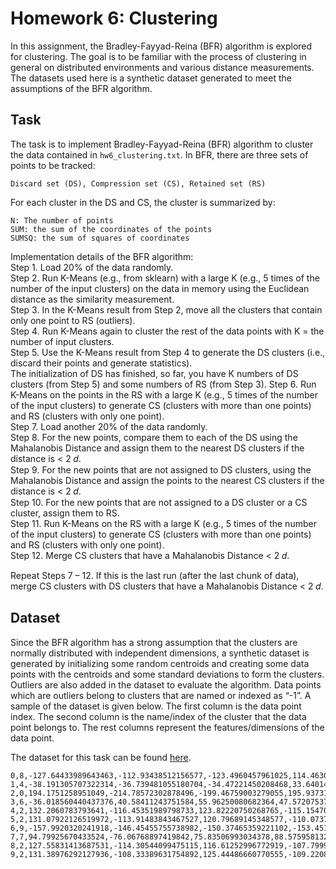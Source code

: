 # Homework 6: Clustering

In this assignment, the Bradley-Fayyad-Reina (BFR) algorithm is explored for clustering.
The goal is to be familiar with the process of clustering in general on distributed environments and 
various distance measurements. The datasets used here is a synthetic dataset generated to meet
the assumptions of the BFR algorithm.

## Task

The task is to implement Bradley-Fayyad-Reina (BFR) algorithm to cluster the data contained
in ```hw6_clustering.txt```. In BFR, there are three sets of points to be tracked:
```
Discard set (DS), Compression set (CS), Retained set (RS)
```
For each cluster in the DS and CS, the cluster is summarized by:
```
N: The number of points
SUM: the sum of the coordinates of the points
SUMSQ: the sum of squares of coordinates
```

Implementation details of the BFR algorithm: <br/>
Step 1. Load 20% of the data randomly. <br/>
Step 2. Run K-Means (e.g., from sklearn) with a large K (e.g., 5 times of the number of the input clusters)
on the data in memory using the Euclidean distance as the similarity measurement. <br/>
Step 3. In the K-Means result from Step 2, move all the clusters that contain only one point to RS
(outliers). <br/>
Step 4. Run K-Means again to cluster the rest of the data points with K = the number of input clusters. <br/>
Step 5. Use the K-Means result from Step 4 to generate the DS clusters (i.e., discard their points and
generate statistics). <br/>
The initialization of DS has finished, so far, you have K numbers of DS clusters (from Step 5) and some
numbers of RS (from Step 3).
Step 6. Run K-Means on the points in the RS with a large K (e.g., 5 times of the number of the input
clusters) to generate CS (clusters with more than one points) and RS (clusters with only one point). <br/>
Step 7. Load another 20% of the data randomly. <br/>
Step 8. For the new points, compare them to each of the DS using the Mahalanobis Distance and assign
them to the nearest DS clusters if the distance is < 2 𝑑. <br/>
Step 9. For the new points that are not assigned to DS clusters, using the Mahalanobis Distance and
assign the points to the nearest CS clusters if the distance is < 2 𝑑. <br/>
Step 10. For the new points that are not assigned to a DS cluster or a CS cluster, assign them to RS. <br/>
Step 11. Run K-Means on the RS with a large K (e.g., 5 times of the number of the input clusters) to
generate CS (clusters with more than one points) and RS (clusters with only one point). <br/>
Step 12. Merge CS clusters that have a Mahalanobis Distance < 2 𝑑. <br/>

Repeat Steps 7 – 12.  If this is the last run (after the last chunk of data), merge CS clusters with DS clusters that
have a Mahalanobis Distance < 2 𝑑. <br/>

## Dataset
Since the BFR algorithm has a strong assumption that the clusters are normally distributed with
independent dimensions, a synthetic dataset is generated by initializing some random centroids and
creating some data points with the centroids and some standard deviations to form the clusters. Outliers are also added 
in the dataset to evaluate the algorithm. Data points which are outliers belong to clusters that are named or indexed as
“-1”. A sample of the dataset is given below.
The first column is the data point index. The second column is the name/index of the cluster that the data point belongs
to. The rest columns represent the features/dimensions of the data point.

The dataset for this task can be found [here](https://drive.google.com/drive/folders/1tLuhdAiVaet4OOYrRwWgdeT-45ZU4WCV?usp=share_link).

```
0,8,-127.64433989643463,-112.93438512156577,-123.4960457961025,114.4630547261514,121.64570029890073,-119.54171797733461,109.9719289517553,134.23436237925256,-117.61527240771153,120.42207629196271
1,4,-38.191305707322314,-36.739481055180704,-34.47221450208468,33.640148757948026,-53.27570482090691,59.21790911677368,53.15109003438039,36.75210113936672,28.951427009179213,41.41404989722435
2,0,194.1751258951049,-214.78572302878496,-199.46759003279055,195.93731866970583,209.634197754483,-192.44259634358372,202.62698763813447,209.16045543699823,197.6554195934683,-202.04341278850256
3,6,-36.018560440437376,40.58411243751584,55.96250080682364,47.5720753795009,-56.61561738372609,-54.944502337157715,-42.84314857713225,-28.76477463042852,-29.123766956654677,-59.3528832139923
4,2,132.2060783793641,-116.45351989798733,123.82220750268765,-115.15470911315373,-126.80354948535924,113.0524942819895,-124.63106833843916,124.77120057287388,-131.35847133488326,-108.9432737700216
5,2,131.07922126519972,-113.91483843467527,120.79689145348577,-110.07370513246919,-128.9562549531342,115.35617093430456,-118.08792142807046,122.73874446358133,-129.9542914778275,-121.51163741617673
6,9,-157.9920320241918,-146.45455755738982,-150.37465359221102,-153.45134572888867,-181.01780539213124,-157.42919227354494,155.31947034832908,-159.10473758897817,174.19025631537878,164.63654248515195
7,7,94.79925670433524,-76.06768897419842,75.83506993034378,88.57595813298732,-99.27444421155536,-79.9109652189898,-83.69054184900928,-71.20927079637288,-81.51143673421231,94.74753126335445
8,2,127.55831413687531,-114.30544099475115,116.61252996772919,-107.79996293830662,-122.79695366181446,110.33816651449428,-120.52550906786149,125.6085587319683,-125.71473782011275,-121.29386630466168
9,2,131.38976292127936,-108.33389631754892,125.44486660770555,-109.22084758510982,-121.42566821031811,116.43393718828446,-125.4469519283723,125.63834083134527,-123.65190775403593,-114.11098567917787
```